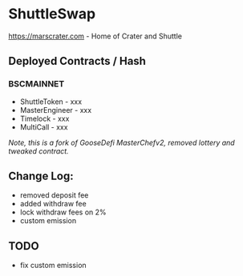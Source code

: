 # ShuttleSwap

https://marscrater.com - Home of Crater and Shuttle

## Deployed Contracts / Hash

### BSCMAINNET

- ShuttleToken - xxx
- MasterEngineer - xxx
- Timelock - xxx
- MultiCall - xxx

*Note, this is a fork of GooseDefi MasterChefv2, removed lottery and tweaked contract.*  

## Change Log:

- removed deposit fee
- added withdraw fee
- lock withdraw fees on 2%
- custom emission 

## TODO

- fix custom emission
